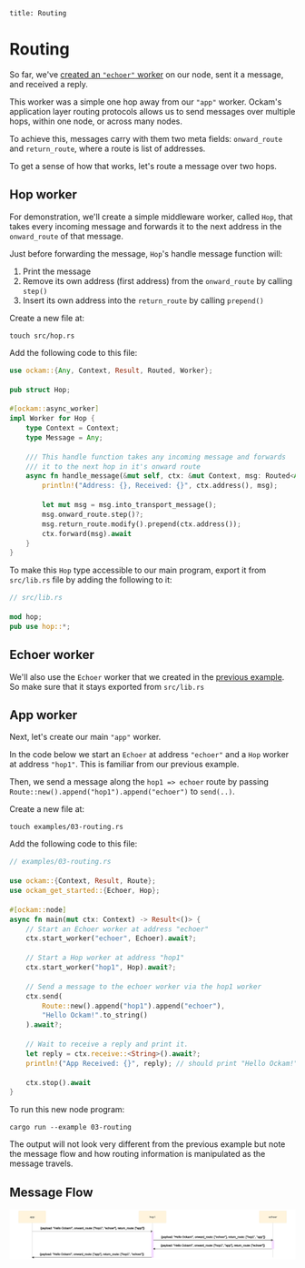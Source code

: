 ```
title: Routing
```

# Routing

So far, we've [created an `"echoer"` worker](../02-worker) on our node, sent
it a message, and received a reply.

This worker was a simple one hop away from our `"app"` worker. Ockam's
application layer routing protocols allows us to send messages over multiple
hops, within one node, or across many nodes.

To achieve this, messages carry with them two meta fields: `onward_route`
and `return_route`, where a route is list of addresses.

To get a sense of how that works, let's route a message over two hops.

## Hop worker

For demonstration, we'll create a simple middleware worker, called `Hop`, that
takes every incoming message and forwards it to the next address in
the `onward_route` of that message.

Just before forwarding the message, `Hop`'s handle message function will:

1. Print the message
1. Remove its own address (first address) from the `onward_route` by calling `step()`
1. Insert its own address into the `return_route` by calling `prepend()`

Create a new file at:

```
touch src/hop.rs
```

Add the following code to this file:

```rust
use ockam::{Any, Context, Result, Routed, Worker};

pub struct Hop;

#[ockam::async_worker]
impl Worker for Hop {
    type Context = Context;
    type Message = Any;

    /// This handle function takes any incoming message and forwards
    /// it to the next hop in it's onward route
    async fn handle_message(&mut self, ctx: &mut Context, msg: Routed<Any>) -> Result<()> {
        println!("Address: {}, Received: {}", ctx.address(), msg);

        let mut msg = msg.into_transport_message();
        msg.onward_route.step()?;
        msg.return_route.modify().prepend(ctx.address());
        ctx.forward(msg).await
    }
}
```

To make this `Hop` type accessible to our main program, export it
from `src/lib.rs` file by adding the following to it:

```rust
// src/lib.rs

mod hop;
pub use hop::*;
```

## Echoer worker

We'll also use the `Echoer` worker that we created in the
[previous example](../02-worker#echoer-worker). So make sure that it stays
exported from `src/lib.rs`

## App worker

Next, let's create our main `"app"` worker.

In the code below we start an `Echoer` at address `"echoer"` and a `Hop`
worker at address `"hop1"`. This is familiar from our previous example.

Then, we send a message along the `hop1 => echoer` route by passing
`Route::new().append("hop1").append("echoer")` to `send(..)`.

Create a new file at:

```
touch examples/03-routing.rs
```

Add the following code to this file:

```rust
// examples/03-routing.rs

use ockam::{Context, Result, Route};
use ockam_get_started::{Echoer, Hop};

#[ockam::node]
async fn main(mut ctx: Context) -> Result<()> {
    // Start an Echoer worker at address "echoer"
    ctx.start_worker("echoer", Echoer).await?;

    // Start a Hop worker at address "hop1"
    ctx.start_worker("hop1", Hop).await?;

    // Send a message to the echoer worker via the hop1 worker
    ctx.send(
        Route::new().append("hop1").append("echoer"),
        "Hello Ockam!".to_string()
    ).await?;

    // Wait to receive a reply and print it.
    let reply = ctx.receive::<String>().await?;
    println!("App Received: {}", reply); // should print "Hello Ockam!"

    ctx.stop().await
}
```

To run this new node program:

```
cargo run --example 03-routing
```

The output will not look very different from the previous example but note
the message flow and how routing information is manipulated as the message
travels.

## Message Flow

![](./sequence.svg)

<div style="display: none; visibility: hidden;">
<hr><b>Next:</b> <a href="../04-routing-many-hops">04. Routing over many hops</a>
</div>
